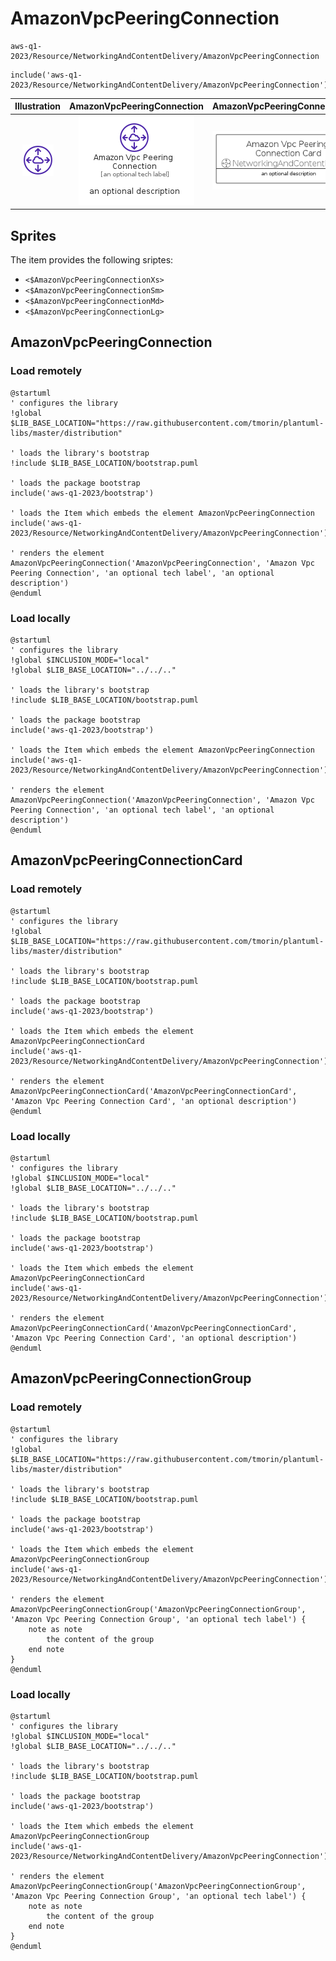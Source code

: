 # AmazonVpcPeeringConnection


```text
aws-q1-2023/Resource/NetworkingAndContentDelivery/AmazonVpcPeeringConnection
```

```text
include('aws-q1-2023/Resource/NetworkingAndContentDelivery/AmazonVpcPeeringConnection')
```



| Illustration | AmazonVpcPeeringConnection | AmazonVpcPeeringConnectionCard | AmazonVpcPeeringConnectionGroup |
| :---: | :---: | :---: | :---: |
| ![illustration for Illustration](../../../aws-q1-2023/Resource/NetworkingAndContentDelivery/AmazonVpcPeeringConnection.png) | ![illustration for AmazonVpcPeeringConnection](../../../aws-q1-2023/Resource/NetworkingAndContentDelivery/AmazonVpcPeeringConnection.Local.png) | ![illustration for AmazonVpcPeeringConnectionCard](../../../aws-q1-2023/Resource/NetworkingAndContentDelivery/AmazonVpcPeeringConnectionCard.Local.png) | ![illustration for AmazonVpcPeeringConnectionGroup](../../../aws-q1-2023/Resource/NetworkingAndContentDelivery/AmazonVpcPeeringConnectionGroup.Local.png) |



## Sprites
The item provides the following sriptes:

- `<$AmazonVpcPeeringConnectionXs>`
- `<$AmazonVpcPeeringConnectionSm>`
- `<$AmazonVpcPeeringConnectionMd>`
- `<$AmazonVpcPeeringConnectionLg>`





## AmazonVpcPeeringConnection

### Load remotely
```plantuml
@startuml
' configures the library
!global $LIB_BASE_LOCATION="https://raw.githubusercontent.com/tmorin/plantuml-libs/master/distribution"

' loads the library's bootstrap
!include $LIB_BASE_LOCATION/bootstrap.puml

' loads the package bootstrap
include('aws-q1-2023/bootstrap')

' loads the Item which embeds the element AmazonVpcPeeringConnection
include('aws-q1-2023/Resource/NetworkingAndContentDelivery/AmazonVpcPeeringConnection')

' renders the element
AmazonVpcPeeringConnection('AmazonVpcPeeringConnection', 'Amazon Vpc Peering Connection', 'an optional tech label', 'an optional description')
@enduml
```

### Load locally
```plantuml
@startuml
' configures the library
!global $INCLUSION_MODE="local"
!global $LIB_BASE_LOCATION="../../.."

' loads the library's bootstrap
!include $LIB_BASE_LOCATION/bootstrap.puml

' loads the package bootstrap
include('aws-q1-2023/bootstrap')

' loads the Item which embeds the element AmazonVpcPeeringConnection
include('aws-q1-2023/Resource/NetworkingAndContentDelivery/AmazonVpcPeeringConnection')

' renders the element
AmazonVpcPeeringConnection('AmazonVpcPeeringConnection', 'Amazon Vpc Peering Connection', 'an optional tech label', 'an optional description')
@enduml
```

## AmazonVpcPeeringConnectionCard

### Load remotely
```plantuml
@startuml
' configures the library
!global $LIB_BASE_LOCATION="https://raw.githubusercontent.com/tmorin/plantuml-libs/master/distribution"

' loads the library's bootstrap
!include $LIB_BASE_LOCATION/bootstrap.puml

' loads the package bootstrap
include('aws-q1-2023/bootstrap')

' loads the Item which embeds the element AmazonVpcPeeringConnectionCard
include('aws-q1-2023/Resource/NetworkingAndContentDelivery/AmazonVpcPeeringConnection')

' renders the element
AmazonVpcPeeringConnectionCard('AmazonVpcPeeringConnectionCard', 'Amazon Vpc Peering Connection Card', 'an optional description')
@enduml
```

### Load locally
```plantuml
@startuml
' configures the library
!global $INCLUSION_MODE="local"
!global $LIB_BASE_LOCATION="../../.."

' loads the library's bootstrap
!include $LIB_BASE_LOCATION/bootstrap.puml

' loads the package bootstrap
include('aws-q1-2023/bootstrap')

' loads the Item which embeds the element AmazonVpcPeeringConnectionCard
include('aws-q1-2023/Resource/NetworkingAndContentDelivery/AmazonVpcPeeringConnection')

' renders the element
AmazonVpcPeeringConnectionCard('AmazonVpcPeeringConnectionCard', 'Amazon Vpc Peering Connection Card', 'an optional description')
@enduml
```

## AmazonVpcPeeringConnectionGroup

### Load remotely
```plantuml
@startuml
' configures the library
!global $LIB_BASE_LOCATION="https://raw.githubusercontent.com/tmorin/plantuml-libs/master/distribution"

' loads the library's bootstrap
!include $LIB_BASE_LOCATION/bootstrap.puml

' loads the package bootstrap
include('aws-q1-2023/bootstrap')

' loads the Item which embeds the element AmazonVpcPeeringConnectionGroup
include('aws-q1-2023/Resource/NetworkingAndContentDelivery/AmazonVpcPeeringConnection')

' renders the element
AmazonVpcPeeringConnectionGroup('AmazonVpcPeeringConnectionGroup', 'Amazon Vpc Peering Connection Group', 'an optional tech label') {
    note as note
        the content of the group
    end note
}
@enduml
```

### Load locally
```plantuml
@startuml
' configures the library
!global $INCLUSION_MODE="local"
!global $LIB_BASE_LOCATION="../../.."

' loads the library's bootstrap
!include $LIB_BASE_LOCATION/bootstrap.puml

' loads the package bootstrap
include('aws-q1-2023/bootstrap')

' loads the Item which embeds the element AmazonVpcPeeringConnectionGroup
include('aws-q1-2023/Resource/NetworkingAndContentDelivery/AmazonVpcPeeringConnection')

' renders the element
AmazonVpcPeeringConnectionGroup('AmazonVpcPeeringConnectionGroup', 'Amazon Vpc Peering Connection Group', 'an optional tech label') {
    note as note
        the content of the group
    end note
}
@enduml
```

